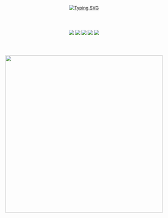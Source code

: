 <p align="center">
  <a href="https://git.io/typing-svg">
    <img src="https://readme-typing-svg.demolab.com?font=Fira+Code&duration=3000&pause=200&color=46F767&center=true&multiline=true&width=435&height=70&lines=Welcome+to+my+GITHUB! <br>;
      I'm+Logicsurgeon." alt="Typing SVG" />
  </a>
</p>
<br>
<br>
<p align="center">
  <img src="https://img.shields.io/badge/HTML5-E34F26?style=for-the-badge&logo=html5&logoColor=white"/>
  <img src="https://img.shields.io/badge/CSS3-1572B6?style=for-the-badge&logo=css3&logoColor=white"/>
  <img src="https://img.shields.io/badge/Git-F05032?style=for-the-badge&logo=git&logoColor=white"/>
  <img src="https://img.shields.io/badge/GitHub-181717?style=for-the-badge&logo=github&logoColor=white"/>
  <img src="https://img.shields.io/badge/Status-Beginner-gray?style=for-the-badge"/>
</p>
<br>
<br>
<p align="center">
  <img src="https://github-readme-stats.vercel.app/api?username=logicsurgeon&show_icons=true&theme=default&title_color=3498db&text_color=333&bg_color=ffffff&hide_title=false&hide_rank=false&count_private=true" width="500"/>
</p>
